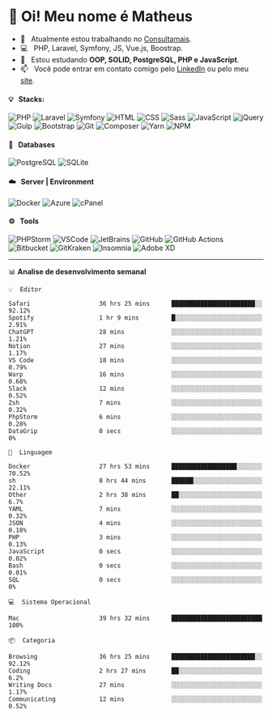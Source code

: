 # 👋 Oi! Meu nome é Matheus

- 🔭 &nbsp; Atualmente estou trabalhando no [Consultamais](https://consultamais.com.br/).
- 💻 &nbsp; PHP, Laravel, Symfony, JS, Vue.js, Boostrap.
- 🌱 &nbsp; Estou estudando **OOP, SOLID, PostgreSQL, PHP e JavaScript**.
- 📫 &nbsp; Você pode entrar em contato comigo pelo [LinkedIn](https://www.linkedin.com/in/matheuscamargoxavier/) ou pelo meu [site](https://matheuscamargo.co).

#### 💡 &nbsp; Stacks:
![PHP](https://img.shields.io/badge/-PHP-777BB4?&logo=php&logoColor=FFFFFF)
![Laravel](https://img.shields.io/badge/-Laravel-FF2D20?&logo=laravel&logoColor=FFFFFF)
![Symfony](https://img.shields.io/badge/-Symfony-000000?&logo=symfony&logoColor=FFFFFF)
![HTML](https://img.shields.io/badge/-HTML-E34F26?&logo=html5&logoColor=FFFFFF)
![CSS](https://img.shields.io/badge/-CSS-1572B6?&logo=css3&logoColor=FFFFFF)
![Sass](https://img.shields.io/badge/-Sass-CC6699?&logo=sass&logoColor=FFFFFF)
![JavaScript](https://img.shields.io/badge/-JavaScript-F7DF1E?&logo=javascript&logoColor=FFFFFF)
![jQuery](https://img.shields.io/badge/-jQuery-0769AD?&logo=jquery&logoColor=FFFFFF)
![Gulp](https://img.shields.io/badge/-Gulp-CF4647?&logo=gulp&logoColor=FFFFFF)
![Bootstrap](https://img.shields.io/badge/-Bootstrap-7952B3?&logo=bootstrap&logoColor=FFFFFF)
![Git](https://img.shields.io/badge/-Git-F05032?&logo=git&logoColor=FFFFFF)
![Composer](https://img.shields.io/badge/-Composer-885630?&logo=composer&logoColor=FFFFFF)
![Yarn](https://img.shields.io/badge/-Yarn-2C8EBB?&logo=yarn&logoColor=FFFFFF)
![NPM](https://img.shields.io/badge/-npm-CB3837?&logo=npm&logoColor=FFFFFF)

#### 💾 &nbsp; Databases
![PostgreSQL](https://img.shields.io/badge/-PostgreSQL-336791?&logo=PostgreSQL&logoColor=FFFFFF)
![SQLite](https://img.shields.io/badge/-SQLite-003B57?&logo=SQLite&logoColor=FFFFFF)

#### ☁️ &nbsp; Server | Environment
![Docker](https://img.shields.io/badge/-Docker-2496ED?&logo=docker&logoColor=FFFFFF)
![Azure](https://img.shields.io/badge/-Azure-0089D6?&logo=microsoft%20azure&logoColor=FFFFFF)
![cPanel](https://img.shields.io/badge/-cPanel-FF6C2C?&logo=cpanel&logoColor=FFFFFF)

#### ⚙️ &nbsp; Tools
![PHPStorm](https://img.shields.io/badge/-PHPStorm-000000?&logo=PHPStorm&logoColor=FFFFFF)
![VSCode](https://img.shields.io/badge/-VSCode-007ACC?&logo=Visual%20Studio%20Code&logoColor=FFFFFF) 
![JetBrains](https://img.shields.io/badge/-JetBrains-000000?&logo=jetbrains&logoColor=FFFFFF) 
![GitHub](https://img.shields.io/badge/-GitHub-181717?&logo=github&logoColor=FFFFFF) 
![GitHub Actions](https://img.shields.io/badge/-GitHub%20Actions-181717?&logo=GitHub%20Actions&logoColor=FFFFFF) 
![Bitbucket](https://img.shields.io/badge/-Bitbucket-0052CC?&logo=bitbucket&logoColor=FFFFFF)
![GitKraken](https://img.shields.io/badge/-GitKraken-179287?&logo=GitKraken&logoColor=FFFFFF)
![Insomnia](https://img.shields.io/badge/-Insomnia-5849BE?&logo=Insomnia&logoColor=FFFFFF)
![Adobe XD](https://img.shields.io/badge/-Adobe%20XD-FF61F6?&logo=adobe%20xd&logoColor=FFFFFF) 
_______

📊  **Analise de desenvolvimento semanal**
```text
💡  Editor

Safari                   36 hrs 25 mins      ███████████████████████░░     92.12%
Spotify                  1 hr 9 mins         █░░░░░░░░░░░░░░░░░░░░░░░░      2.91%
ChatGPT                  28 mins             ░░░░░░░░░░░░░░░░░░░░░░░░░      1.21%
Notion                   27 mins             ░░░░░░░░░░░░░░░░░░░░░░░░░      1.17%
VS Code                  18 mins             ░░░░░░░░░░░░░░░░░░░░░░░░░      0.79%
Warp                     16 mins             ░░░░░░░░░░░░░░░░░░░░░░░░░      0.68%
Slack                    12 mins             ░░░░░░░░░░░░░░░░░░░░░░░░░      0.52%
Zsh                      7 mins              ░░░░░░░░░░░░░░░░░░░░░░░░░      0.32%
PhpStorm                 6 mins              ░░░░░░░░░░░░░░░░░░░░░░░░░      0.28%
DataGrip                 0 secs              ░░░░░░░░░░░░░░░░░░░░░░░░░         0%
```
```text
💬  Linguagem

Docker                   27 hrs 53 mins      ██████████████████░░░░░░░     70.52%
sh                       8 hrs 44 mins       ██████░░░░░░░░░░░░░░░░░░░     22.11%
Other                    2 hrs 38 mins       ██░░░░░░░░░░░░░░░░░░░░░░░       6.7%
YAML                     7 mins              ░░░░░░░░░░░░░░░░░░░░░░░░░      0.32%
JSON                     4 mins              ░░░░░░░░░░░░░░░░░░░░░░░░░      0.18%
PHP                      3 mins              ░░░░░░░░░░░░░░░░░░░░░░░░░      0.13%
JavaScript               0 secs              ░░░░░░░░░░░░░░░░░░░░░░░░░      0.02%
Bash                     0 secs              ░░░░░░░░░░░░░░░░░░░░░░░░░      0.01%
SQL                      0 secs              ░░░░░░░░░░░░░░░░░░░░░░░░░         0%
```
```text
💻  Sistema Operacional

Mac                      39 hrs 32 mins      █████████████████████████       100%
```
```text
📦  Categoria

Browsing                 36 hrs 25 mins      ███████████████████████░░     92.12%
Coding                   2 hrs 27 mins       ██░░░░░░░░░░░░░░░░░░░░░░░       6.2%
Writing Docs             27 mins             ░░░░░░░░░░░░░░░░░░░░░░░░░      1.17%
Communicating            12 mins             ░░░░░░░░░░░░░░░░░░░░░░░░░      0.52%
```
